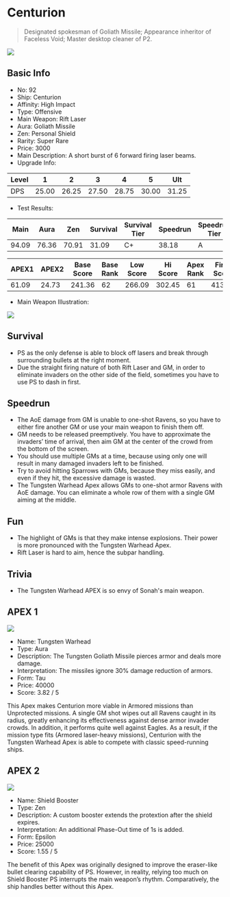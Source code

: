 # Centurion

> Designated spokesman of Goliath Missile; Appearance inheritor of Faceless Void; Master desktop cleaner of P2.

<img src="/ships/ship_92.png" style={{zoom:1}}/>

## Basic Info

- No: 92
- Ship: Centurion
- Affinity: High Impact
- Type: Offensive
- Main Weapon: Rift Laser
- Aura: Goliath Missile
- Zen: Personal Shield
- Rarity: Super Rare
- Price: 3000
- Main Description: A short burst of 6 forward firing laser beams.
- Upgrade Info: 

| Level | 1 | 2 | 3 | 4 | 5 | Ult |
|--|--|--|--|--|--|--|
| DPS | 25.00 | 26.25 | 27.50 | 28.75 | 30.00 | 31.25 |

- Test Results: 

| Main | Aura | Zen | Survival | Survival Tier | Speedrun | Speedrun Tier | Fun | Fun Tier |
|--|--|--|--|--|--|--|--|--|
| 94.09 | 76.36 | 70.91 | 31.09 | C+ | 38.18 | A | 41.45 | A |

| APEX1 | APEX2 | Base Score | Base Rank | Low Score | Hi Score | Apex Rank | Final Score | FinalRank |
|--|--|--|--|--|--|--|--|--|
| 61.09 | 24.73 | 241.36 | 62 | 266.09 | 302.45 | 61 | 413.18 | 52 |

- Main Weapon Illustration:

<img src="/illustration/main_92.gif" style={{zoom:1}}/>

## Survival

- PS as the only defense is able to block off lasers and break through surrounding bullets at the right moment.
- Due the straight firing nature of both Rift Laser and GM, in order to eliminate invaders on the other side of the field, sometimes you have to use PS to dash in first.

## Speedrun

- The AoE damage from GM is unable to one-shot Ravens, so you have to either fire another GM or use your main weapon to finish them off.
- GM needs to be released preemptively. You have to approximate the invaders’ time of arrival, then aim GM at the center of the crowd from the bottom of the screen.
- You should use multiple GMs at a time, because using only one will result in many damaged invaders left to be finished.
- Try to avoid hitting Sparrows with GMs, because they miss easily, and even if they hit, the excessive damage is wasted.
- The Tungsten Warhead Apex allows GMs to one-shot armor Ravens with AoE damage. You can eliminate a whole row of them with a single GM aiming at the middle.

## Fun

- The highlight of GMs is that they make intense explosions. Their power is more pronounced with the Tungsten Warhead Apex.
- Rift Laser is hard to aim, hence the subpar handling. 

## Trivia

- The Tungsten Warhead APEX is so envy of Sonah's main weapon.

## APEX 1

<img src="/ships/ship_92_apex_1.png" style={{zoom:1}}/>

- Name: Tungsten Warhead
- Type: Aura
- Description: The Tungsten Goliath Missile pierces armor and deals more damage.
- Interpretation: The missiles ignore 30% damage reduction of armors.
- Form: Tau
- Price: 40000
- Score: 3.82 / 5

This Apex makes Centurion more viable in Armored missions than Unprotected missions. A single GM shot wipes out all Ravens caught in its radius, greatly enhancing its effectiveness against dense armor invader crowds. In addition, it performs quite well against Eagles. As a result, if the mission type fits (Armored laser-heavy missions), Centurion with the Tungsten Warhead Apex is able to compete with classic speed-running ships. 

## APEX 2

<img src="/ships/ship_92_apex_2.png" style={{zoom:1}}/>

- Name: Shield Booster
- Type: Zen
- Description: A custom booster extends the protextion after the shield expires.
- Interpretation: An additional Phase-Out time of 1s is added.
- Form: Epsilon
- Price: 25000
- Score: 1.55 / 5

The benefit of this Apex was originally designed to improve the eraser-like bullet clearing capability of PS. However, in reality, relying too much on Shield Booster PS interrupts the main weapon’s rhythm. Comparatively, the ship handles better without this Apex.
